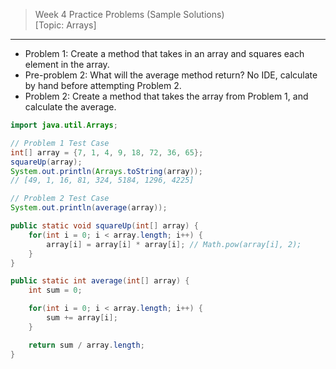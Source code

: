 > Week 4 Practice Problems (Sample Solutions)<br>[Topic: Arrays]

<hr>

- Problem 1: Create a method that takes in an array and squares each element in the array.
- Pre-problem 2: What will the average method return? No IDE, calculate by hand before attempting Problem 2.
- Problem 2: Create a method that takes the array from Problem 1, and calculate the average.

```java
import java.util.Arrays;
```
```java
// Problem 1 Test Case
int[] array = {7, 1, 4, 9, 18, 72, 36, 65};
squareUp(array);
System.out.println(Arrays.toString(array));
// [49, 1, 16, 81, 324, 5184, 1296, 4225]

// Problem 2 Test Case
System.out.println(average(array));
```
```java
public static void squareUp(int[] array) {
    for(int i = 0; i < array.length; i++) {
        array[i] = array[i] * array[i]; // Math.pow(array[i], 2);
    }
}

public static int average(int[] array) {
    int sum = 0;

    for(int i = 0; i < array.length; i++) {
        sum += array[i];
    }

    return sum / array.length;
}
```
